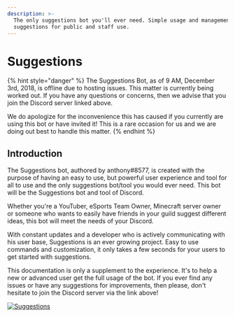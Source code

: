 ```yaml
---
description: >-
  The only suggestions bot you'll ever need. Simple usage and management of
  suggestions for public and staff use.
---
```


# Suggestions

{% hint style="danger" %}
The Suggestions Bot, as of 9 AM, December 3rd, 2018, is offline due to hosting issues. This matter is currently being worked out. If you have any questions or concerns, then we advise that you join the Discord server linked above. 

We do apologize for the inconvenience this has caused if you currently are using this bot or have invited it! This is a rare occasion for us and we are doing out best to handle this matter.
{% endhint %}



## Introduction

The Suggestions bot, authored by anthony\#8577, is created with the purpose of having an easy to use, but powerful user experience and tool for all to use and the only suggestions bot/tool you would ever need. This bot will be the Suggestions bot and tool of Discord.

Whether you're a YouTuber, eSports Team Owner, Minecraft server owner or someone who wants to easily have friends in your guild suggest different ideas, this bot will meet the needs of your Discord.

With constant updates and a developer who is actively communicating with his user base, Suggestions is an ever growing project. Easy to use commands and customization, it only takes a few seconds for your users to get started with suggestions.

This documentation is only a supplement to the experience. It's to help a new or advanced user get the full usage of the bot. If you ever find any issues or have any suggestions for improvements, then please, don't hesitate to join the Discord server via the link above!

 [![Suggestions](https://discordbots.org/api/widget/474051954998509571.svg)](https://discordbots.org/bot/474051954998509571)

